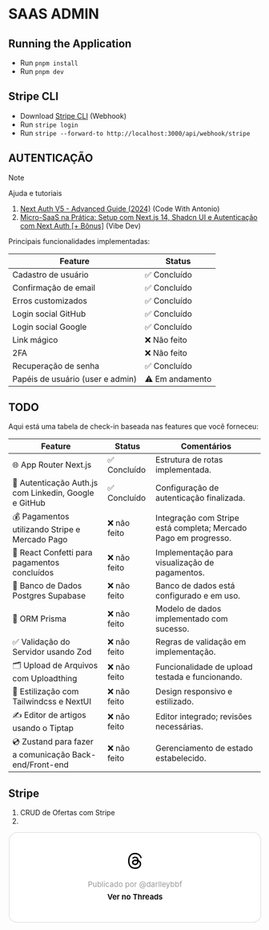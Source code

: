 # SAAS ADMIN

## Running the Application

- Run `pnpm install`
- Run `pnpm dev`

## Stripe CLI

- Download [Stripe CLI](https://docs.stripe.com/stripe-cli) (Webhook)
- Run `stripe login`
- Run `stripe --forward-to http://localhost:3000/api/webhook/stripe`

## AUTENTICAÇÃO

> [!NOTE]
> Ajuda e tutoriais
> 1. [Next Auth V5 - Advanced Guide (2024)](https://youtu.be/1MTyCvS05V4?t=13964) (Code With Antonio)
> 2. [Micro-SaaS na Prática: Setup com Next.js 14, Shadcn UI e Autenticação com Next Auth [+ Bônus]](https://youtu.be/Lvxpl0bwYf8) (Vibe Dev)

Principais funcionalidades implementadas:

| Feature | Status |
|---------|--------|
| Cadastro de usuário | ✅ Concluído |
| Confirmação de email | ✅ Concluído |
| Erros customizados | ✅ Concluído |
| Login social GitHub | ✅ Concluído |
| Login social Google | ✅ Concluído |
| Link mágico | ❌ Não feito |
| 2FA | ❌ Não feito |
| Recuperação de senha | ✅ Concluído |
| Papéis de usuário (user e admin) | ⚠️ Em andamento |

## TODO

Aqui está uma tabela de check-in baseada nas features que você forneceu:

| Feature                                                    | Status       | Comentários                          |
|-----------------------------------------------------------|--------------|-------------------------------------|
| 🌐 App Router Next.js                                     | ✅ Concluído | Estrutura de rotas implementada.    |
| 🔐 Autenticação Auth.js com Linkedin, Google e GitHub     | ✅ Concluído | Configuração de autenticação finalizada. |
| 💰 Pagamentos utilizando Stripe e Mercado Pago             | ❌ não feito | Integração com Stripe está completa; Mercado Pago em progresso. |
| 🎊 React Confetti para pagamentos concluídos              | ❌ não feito | Implementação para visualização de pagamentos. |
| 🎲 Banco de Dados Postgres Supabase                        | ❌ não feito | Banco de dados está configurado e em uso. |
| 💨 ORM Prisma                                             | ❌ não feito | Modelo de dados implementado com sucesso. |
| ✅ Validação do Servidor usando Zod                        | ❌ não feito | Regras de validação em implementação. |
| 🗂️ Upload de Arquivos com Uploadthing                     | ❌ não feito | Funcionalidade de upload testada e funcionando. |
| 🎨 Estilização com Tailwindcss e NextUI                   | ❌ não feito | Design responsivo e estilizado.     |
| ✍️ Editor de artigos usando o Tiptap                      | ❌ não feito | Editor integrado; revisões necessárias. |
| 💿 Zustand para fazer a comunicação Back-end/Front-end    | ❌ não feito | Gerenciamento de estado estabelecido. |

## Stripe

1. CRUD de Ofertas com Stripe
2. 

<blockquote class="text-post-media" data-text-post-permalink="https://www.threads.net/@darlleybbf/post/DBVWi6WRWu-" data-text-post-version="0" id="ig-tp-DBVWi6WRWu-" style=" background:#FFF; border-width: 1px; border-style: solid; border-color: #00000026; border-radius: 16px; max-width:540px; margin: 1px; min-width:270px; padding:0; width:99.375%; width:-webkit-calc(100% - 2px); width:calc(100% - 2px);"> <a href="https://www.threads.net/@darlleybbf/post/DBVWi6WRWu-" style=" background:#FFFFFF; line-height:0; padding:0 0; text-align:center; text-decoration:none; width:100%; font-family: -apple-system, BlinkMacSystemFont, sans-serif;" target="_blank"> <div style=" padding: 40px; display: flex; flex-direction: column; align-items: center;"><div style=" display:block; height:32px; width:32px; padding-bottom:20px;"> <svg aria-label="Threads" height="32px" role="img" viewBox="0 0 192 192" width="32px" xmlns="http://www.w3.org/2000/svg"> <path d="M141.537 88.9883C140.71 88.5919 139.87 88.2104 139.019 87.8451C137.537 60.5382 122.616 44.905 97.5619 44.745C97.4484 44.7443 97.3355 44.7443 97.222 44.7443C82.2364 44.7443 69.7731 51.1409 62.102 62.7807L75.881 72.2328C81.6116 63.5383 90.6052 61.6848 97.2286 61.6848C97.3051 61.6848 97.3819 61.6848 97.4576 61.6855C105.707 61.7381 111.932 64.1366 115.961 68.814C118.893 72.2193 120.854 76.925 121.825 82.8638C114.511 81.6207 106.601 81.2385 98.145 81.7233C74.3247 83.0954 59.0111 96.9879 60.0396 116.292C60.5615 126.084 65.4397 134.508 73.775 140.011C80.8224 144.663 89.899 146.938 99.3323 146.423C111.79 145.74 121.563 140.987 128.381 132.296C133.559 125.696 136.834 117.143 138.28 106.366C144.217 109.949 148.617 114.664 151.047 120.332C155.179 129.967 155.42 145.8 142.501 158.708C131.182 170.016 117.576 174.908 97.0135 175.059C74.2042 174.89 56.9538 167.575 45.7381 153.317C35.2355 139.966 29.8077 120.682 29.6052 96C29.8077 71.3178 35.2355 52.0336 45.7381 38.6827C56.9538 24.4249 74.2039 17.11 97.0132 16.9405C119.988 17.1113 137.539 24.4614 149.184 38.788C154.894 45.8136 159.199 54.6488 162.037 64.9503L178.184 60.6422C174.744 47.9622 169.331 37.0357 161.965 27.974C147.036 9.60668 125.202 0.195148 97.0695 0H96.9569C68.8816 0.19447 47.2921 9.6418 32.7883 28.0793C19.8819 44.4864 13.2244 67.3157 13.0007 95.9325L13 96L13.0007 96.0675C13.2244 124.684 19.8819 147.514 32.7883 163.921C47.2921 182.358 68.8816 191.806 96.9569 192H97.0695C122.03 191.827 139.624 185.292 154.118 170.811C173.081 151.866 172.51 128.119 166.26 113.541C161.776 103.087 153.227 94.5962 141.537 88.9883ZM98.4405 129.507C88.0005 130.095 77.1544 125.409 76.6196 115.372C76.2232 107.93 81.9158 99.626 99.0812 98.6368C101.047 98.5234 102.976 98.468 104.871 98.468C111.106 98.468 116.939 99.0737 122.242 100.233C120.264 124.935 108.662 128.946 98.4405 129.507Z" /></svg></div> <div style=" font-size: 15px; line-height: 21px; color: #999999; font-weight: 400; padding-bottom: 4px; "> Publicado por @darlleybbf</div> <div style=" font-size: 15px; line-height: 21px; color: #000000; font-weight: 600; "> Ver no Threads</div></div></a></blockquote>
<script async src="https://www.threads.net/embed.js"></script>
